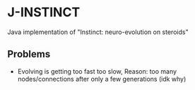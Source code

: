 # J-INSTINCT

Java implementation of "Instinct: neuro-evolution on steroids"

## Problems
- Evolving is getting too fast too slow, Reason: too many nodes/connections after only a few generations (idk why)
